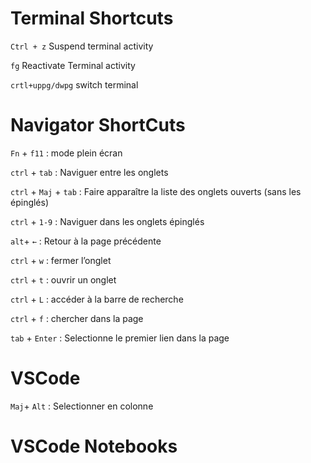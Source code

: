 # Terminal Shortcuts

`Ctrl + z` Suspend terminal activity

`fg` Reactivate Terminal activity

`crtl+uppg/dwpg` switch terminal

# Navigator ShortCuts

`Fn` + `f11` : mode plein écran

`ctrl` + `tab` : Naviguer entre les onglets

`ctrl` + `Maj` + `tab` : Faire apparaître la liste des onglets ouverts (sans les épinglés)

`ctrl` + `1-9` : Naviguer dans les onglets épinglés

`alt`+ `←` : Retour à la page précédente

`ctrl` + `w` : fermer l’onglet

`ctrl` + `t` : ouvrir un onglet

`ctrl` + `L` : accéder à la barre de recherche

`ctrl` + `f` : chercher dans la page

`tab` + `Enter` : Selectionne le premier lien dans la page 

# VSCode

`Maj`+ `Alt` : Selectionner en colonne

# VSCode Notebooks